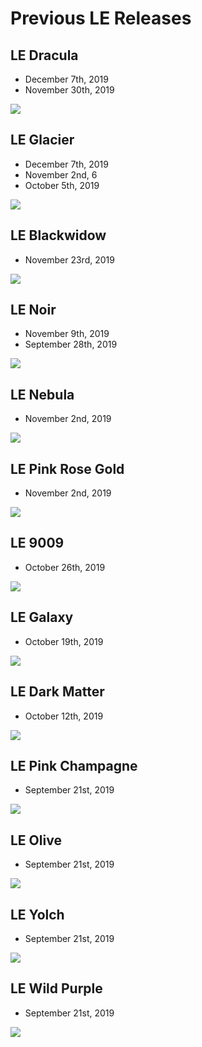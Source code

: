 # Previous LE Releases

## LE Dracula
- December 7th, 2019
- November 30th, 2019

![](gx16/le-dracula.png)

## LE Glacier
- December 7th, 2019
- November 2nd, 6
- October 5th, 2019

![](gx16/le-glacier.png)

## LE Blackwidow
- November 23rd, 2019

![](gx16/le-blackwidow.png)

## LE Noir
- November 9th, 2019
- September 28th, 2019

![](gx16/le-noir.png)

## LE Nebula
- November 2nd, 2019

![](gx16/le-nebula.png)

## LE Pink Rose Gold
- November 2nd, 2019

![](gx16/le-pink-rose-gold.jpg)

## LE 9009
- October 26th, 2019

![](gx16/le-9009.png)

## LE Galaxy
- October 19th, 2019

![](gx16/le-galaxy.png)

## LE Dark Matter
- October 12th, 2019

![](gx16/le-dark-matter.png)

## LE Pink Champagne
- September 21st, 2019

![](gx16/le-pink-champagne.png)

## LE Olive
- September 21st, 2019

![](gx16/le-olive.png)

## LE Yolch
- September 21st, 2019

![](gx16/le-yolch.png)

## LE Wild Purple
- September 21st, 2019

![](gx16/le-wild-purple.png)
